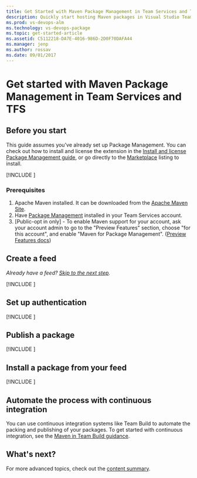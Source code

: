 ```yaml
---
title: Get Started with Maven Package Management in Team Services and TFS
description: Quickly start hosting Maven packages in Visual Studio Team Services or Team Foundation Server
ms.prod: vs-devops-alm
ms.technology: vs-devops-package
ms.topic: get-started-article
ms.assetid: C5112218-DA7E-4016-986D-2D0F70DAFA44
ms.manager: jenp
ms.author: rossav
ms.date: 09/01/2017
---
```


# Get started with Maven Package Management in Team Services and TFS

## Before you start
This guide assumes you've already set up Package Management. You can check out how to install and license the extension in the 
[Install and license Package Management guide](install.md), or go directly to the [Marketplace](https://marketplace.visualstudio.com/items?itemName=ms.feed) 
listing to install.

[!INCLUDE [](_shared/availability-maven.md)]

### Prerequisites

1. Apache Maven installed. It can be downloaded from the [Apache Maven Site](https://maven.apache.org/download.cgi).
2. Have [Package Management](https://marketplace.visualstudio.com/items?itemName=ms.feed) installed in your Team Services account.
3. [Public-opt in only] - To enable Maven support for your account, ask your account admin to go to the "Preview Features" section, choose "for this account", and enable "Maven for Package Management". 
([Preview Features docs](../collaborate/preview-features.md))

<a name="create-a-feed"></a>

## Create a feed

*Already have a feed? [Skip to the next step](#setup-your-POM-and-settings-.xml).*

[!INCLUDE [](_shared/create-feed.md)]

<a name="setup-your-POM-and-settings-.xml"></a>

## Set up authentication

[!INCLUDE [](_shared/maven/pom-and-settings.md)]

<a name="publish-a-package"></a>

## Publish a package

[!INCLUDE [](_shared/maven/publish.md)]

<a name="consume-in-visual-studio"></a>

## Install a package from your feed

[!INCLUDE [](_shared/maven/install.md)]

<a name="automate-with-continuous-integration"></a>

## Automate the process with continuous integration

You can use continuous integration systems like Team Build to automate the packing and publishing of your packages. 
To get started with continuous integration, see the [Maven in Team Build guidance](/vsts/build-release/packages/maven.md).

## What's next?

For more advanced topics, check out the [content summary](overview.md).
